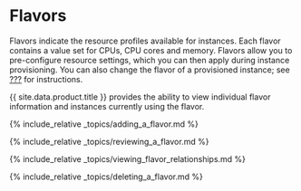 # Flavors

Flavors indicate the resource profiles available for instances. Each
flavor contains a value set for CPUs, CPU cores and memory. Flavors
allow you to pre-configure resource settings, which you can then apply
during instance provisioning. You can also change the flavor of a
provisioned instance; see [???](#_to_resize_an_instance_via_flavor) for
instructions.

{{ site.data.product.title }} provides the ability to view individual flavor
information and instances currently using the flavor.

{% include_relative _topics/adding_a_flavor.md %}

{% include_relative _topics/reviewing_a_flavor.md %}

{% include_relative _topics/viewing_flavor_relationships.md %}

{% include_relative _topics/deleting_a_flavor.md %}
